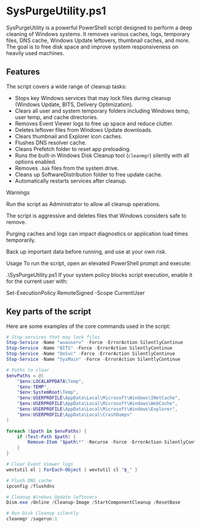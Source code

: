 # SysPurgeUtility.ps1

SysPurgeUtility is a powerful PowerShell script designed to perform a deep cleaning of Windows systems. It removes various caches, logs, temporary files, DNS cache, Windows Update leftovers, thumbnail caches, and more. The goal is to free disk space and improve system responsiveness on heavily used machines.

## Features

The script covers a wide range of cleanup tasks:

- Stops key Windows services that may lock files during cleanup (Windows Update, BITS, Delivery Optimization).
- Clears all user and system temporary folders including Windows temp, user temp, and cache directories.
- Removes Event Viewer logs to free up space and reduce clutter.
- Deletes leftover files from Windows Update downloads.
- Clears thumbnail and Explorer icon caches.
- Flushes DNS resolver cache.
- Cleans Prefetch folder to reset app preloading.
- Runs the built-in Windows Disk Cleanup tool (`cleanmgr`) silently with all options enabled.
- Removes `.bak` files from the system drive.
- Cleans up SoftwareDistribution folder to free update cache.
- Automatically restarts services after cleanup.

Warnings

Run the script as Administrator to allow all cleanup operations.

The script is aggressive and deletes files that Windows considers safe to remove.

Purging caches and logs can impact diagnostics or application load times temporarily.

Back up important data before running, and use at your own risk.

Usage
To run the script, open an elevated PowerShell prompt and execute:

.\SysPurgeUtility.ps1
If your system policy blocks script execution, enable it for the current user with:

Set-ExecutionPolicy RemoteSigned -Scope CurrentUser

## Key parts of the script

Here are some examples of the core commands used in the script:

```powershell
# Stop services that may lock files
Stop-Service -Name "wuauserv" -Force -ErrorAction SilentlyContinue
Stop-Service -Name "BITS" -Force -ErrorAction SilentlyContinue
Stop-Service -Name "DoSvc" -Force -ErrorAction SilentlyContinue
Stop-Service -Name "SysMain" -Force -ErrorAction SilentlyContinue

# Paths to clear
$envPaths = @(
    "$env:LOCALAPPDATA\Temp",
    "$env:TEMP",
    "$env:SystemRoot\Temp",
    "$env:USERPROFILE\AppData\Local\Microsoft\Windows\INetCache",
    "$env:USERPROFILE\AppData\Local\Microsoft\Windows\WebCache",
    "$env:USERPROFILE\AppData\Local\Microsoft\Windows\Explorer",
    "$env:USERPROFILE\AppData\Local\CrashDumps"
)

foreach ($path in $envPaths) {
    if (Test-Path $path) {
        Remove-Item "$path\*" -Recurse -Force -ErrorAction SilentlyContinue
    }
}

# Clear Event Viewer logs
wevtutil el | ForEach-Object { wevtutil cl "$_" }

# Flush DNS cache
ipconfig /flushdns

# Cleanup Windows Update leftovers
Dism.exe /Online /Cleanup-Image /StartComponentCleanup /ResetBase

# Run Disk Cleanup silently
cleanmgr /sagerun:1
